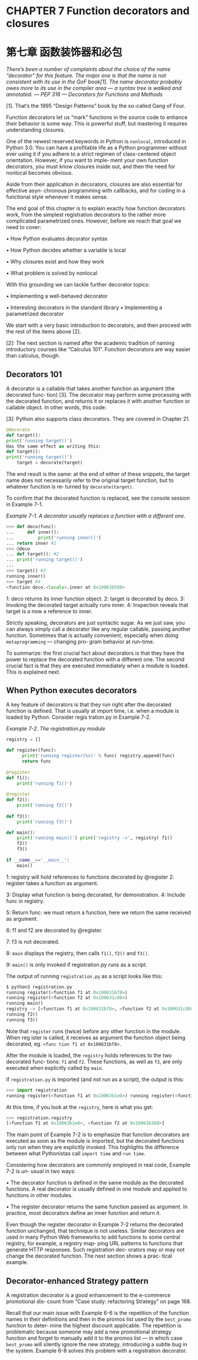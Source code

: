 # CHAPTER 7 Function decorators and closures 
# 第七章 函数装饰器和必包

*There’s been a number of complaints about the choice of the name “decorator” for this feature. The major one is that the name is not consistent with its use in the GoF book[1]. The name decorator probably owes more to its use in the compiler area — a syntax tree is walked and annotated.— PEP 318 — Decorators for Functions and Methods*  

[1]. That’s the 1995 “Design Patterns” book by the so-called Gang of Four.  

Function decorators let us “mark” functions in the source code to enhance their behavior is some way. This is powerful stuff, but mastering it requires understanding closures.  
One of the newest reserved keywords in Python is `nonlocal`, introduced in Python 3.0. You can have a profitable life as a Python programmer without ever using it if you adhere to a strict regimen of class-centered object orientation. However, if you want to imple‐ ment your own function decorators, you must know closures inside out, and then the need for nonlocal becomes obvious.  
Aside from their application in decorators, closures are also essential for effective asyn‐ chronous programming with callbacks, and for coding in a functional style whenever it makes sense.  
The end goal of this chapter is to explain exactly how function decorators work, from the simplest registration decorators to the rather more complicated parametrized ones. However, before we reach that goal we need to cover:  

• How Python evaluates decorator syntax  
• How Python decides whether a variable is local  
• Why closures exist and how they work  

• What problem is solved by nonlocal  



With this grounding we can tackle further decorator topics:  
• Implementing a well-behaved decorator  
• Interesting decorators in the standard library • Implementing a parametrized decorator  
We start with a very basic introduction to decorators, and then proceed with the rest of the items above [2]. 

[2]: The next section is named after the academic tradition of naming introductory courses like “Calculus 101”. Function decorators are way easier than calculus, though.

## Decorators 101A decorator is a callable that takes another function as argument (the decorated func‐ tion) [3]. The decorator may perform some processing with the decorated function, and returns it or replaces it with another function or callable object.In other words, this code:  

[3]: Python also supports class decorators. They are covered in Chapter 21.  

```python@decoratedef target():print('running target()')Has the same effect as writing this:def target():print('running target()')    target = decorate(target)```

The end result is the same: at the end of either of these snippets, the target name does not necessarily refer to the original target function, but to whatever function is re‐ turned by `decorate(target)`.  
To confirm that the decorated function is replaced, see the console session in Example 7-1.  

*Example 7-1. A decorator usually replaces a function with a different one.*  

```python>>> def deco(func):
...     def inner():...			print('running inner()')... return inner #1
>>> @deco... def target(): #2... print('running target()')...>>> target() #3running inner()>>> target #4<function deco.<locals>.inner at 0x10063b598>
```
1:	deco returns its inner function object. 2: target is decorated by deco.3:	Invoking the decorated target actually runs inner. 
4: Inspection reveals that target is a now a reference to inner.  

Strictly speaking, decorators are just syntactic sugar. As we just saw, you can always simply call a decorator like any regular callable, passing another function. Sometimes that is actually convenient, especially when doing `metaprogramming` — changing pro‐ gram behavior at run-time.   

To summarize: the first crucial fact about decorators is that they have the power to replace the decorated function with a different one. The second crucial fact is that they are executed immediately when a module is loaded. This is explained next.  

## When Python executes decoratorsA key feature of decorators is that they run right after the decorated function is defined. That is usually at import time, i.e. when a module is loaded by Python. Consider regis tration.py in Example 7-2.  
*Example 7-2. The registration.py module* 

```python
registry = []
def register(func):	  print('running register(%s)' % func) registry.append(func)	  return func
	  @registerdef f1():    print('running f1()')
    @registerdef f2():    print('running f2()')
    def f3():    print('running f3()')
def main():    print('running main()') print('registry ->', registry) f1()    f2()    f3()
    if __name__=='__main__': 
    main()
```1: registry will hold references to functions decorated by @register 
2: register takes a function as argument.  
3: Display what function is being decorated, for demonstration. 
4: Include func in registry.  
5: Return func: we must return a function, here we return the same received as argument.  
6: f1 and f2 are decorated by @register.  
7: f3 is not decorated.  
8: `main` displays the registry, then calls `f1()`, `f2()` and `f3()`.  

9: `main()` is only invoked if registration.py runs as a script.  

The output of running `registration.py` as a script looks like this:  

```python$ python3 registration.pyrunning register(<function f1 at 0x100631bf8>)running register(<function f2 at 0x100631c80>)running main()registry -> [<function f1 at 0x100631bf8>, <function f2 at 0x100631c80>] running f1()running f2()running f3()
```
Note that `register` runs (twice) before any other function in the module. When reg ister is called, it receives as argument the function object being decorated, eg. `<func tion f1 at 0x100631bf8>`.  

After the module is loaded, the `registry` holds references to the two decorated func‐ tions: `f1` and `f2`. These functions, as well as `f3`, are only executed when explicitly called by `main`.  

If `registration.py` is imported (and not run as a script), the output is this:  

```python
>>> import registrationrunning register(<function f1 at 0x10063b1e0>) running register(<function f2 at 0x10063b268>)
```
At this time, if you look at the `registry`, here is what you get:

```python
>>> registration.registry[<function f1 at 0x10063b1e0>, <function f2 at 0x10063b268>]
```


The main point of Example 7-2 is to emphasize that function decorators are executed as soon as the module is imported, but the decorated functions only run when they are explicitly invoked. This highlights the difference between what Pythonistas call `import time` and `run time`.  
Considering how decorators are commonly employed in real code, Example 7-2 is un‐ usual in two ways:  

• The decorator function is defined in the same module as the decorated functions. A real decorator is usually defined in one module and applied to functions in other modules.  
• The register decorator returns the same function passed as argument. In practice, most decorators define an inner function and return it.  

Even though the register decorator in Example 7-2 returns the decorated function unchanged, that technique is not useless. Similar decorators are used in many Python Web frameworks to add functions to some central registry, for example, a registry map‐ ping URL patterns to functions that generate HTTP responses. Such registration dec‐ orators may or may not change the decorated function. The next section shows a prac‐ tical example.  

## Decorator-enhanced Strategy patternA registration decorator is a good enhancement to the e-commerce promotional dis‐ count from “Case study: refactoring Strategy” on page 168.  
Recall that our main issue with Example 6-6 is the repetition of the function names in their definitions and then in the promos list used by the `best_promo` function to deter‐ mine the highest discount applicable. The repetition is problematic because someone may add a new promotional strategy function and forget to manually add it to the promos list — in which case `best_promo` will silently ignore the new strategy, introducing a subtle bug in the system. Example 6-8 solves this problem with a registration decorator.  



